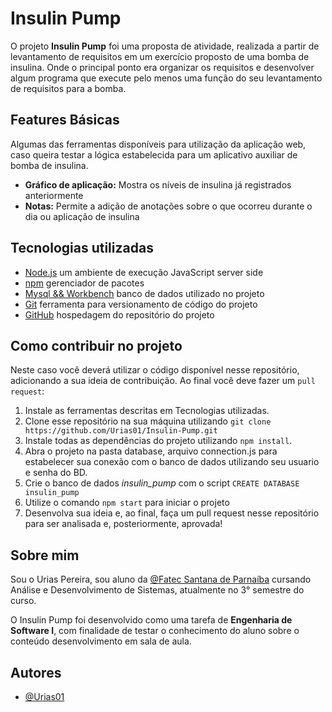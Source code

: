 # Insulin Pump

O projeto **Insulin Pump** foi uma proposta de atividade, realizada a partir de levantamento de requisitos em um exercício proposto de uma bomba de insulina. Onde o principal ponto era organizar os requisitos e desenvolver algum programa que execute pelo menos uma função do seu levantamento de requisitos para a bomba.

## Features Básicas
Algumas das ferramentas disponíveis para utilização da aplicação web, caso queira testar a lógica estabelecida para um aplicativo auxiliar de bomba de insulina.
- **Gráfico de aplicação:** Mostra os níveis de insulina já registrados anteriormente  
- **Notas:** Permite a adição de anotações sobre o que ocorreu durante o dia ou aplicação de insulina

## Tecnologias utilizadas

- [Node.js](https://nodejs.org/en) um ambiente de execução JavaScript server side
- [npm](https://www.npmjs.com/) gerenciador de pacotes
- [Mysql && Workbench](https://www.mysql.com/) banco de dados utilizado no projeto
- [Git](https://git-scm.com/) ferramenta para versionamento de código do projeto
- [GitHub](https://github.com/) hospedagem do repositório do projeto


## Como contribuir no projeto

Neste caso você deverá utilizar o código disponível nesse repositório, adicionando a sua ideia de contribuição. Ao final você deve fazer um ```pull request```:

1. Instale as ferramentas descritas em Tecnologias utilizadas.
2. Clone esse repositório na sua máquina utilizando ```git clone  https://github.com/Urias01/Insulin-Pump.git ```
3. Instale todas as dependências do projeto utilizando ```npm install```.
4. Abra o projeto na pasta database, arquivo connection.js para estabelecer sua conexão com o banco de dados utilizando seu usuario e senha do BD.
5. Crie o banco de dados _insulin_pump_ com o script ```CREATE DATABASE insulin_pump```
6. Utilize o comando ```npm start``` para iniciar o projeto
7. Desenvolva sua ideia e, ao final, faça um pull request nesse repositório para ser analisada e, posteriormente, aprovada!


## Sobre mim

Sou o Urias Pereira, sou aluno da [@Fatec Santana de Parnaíba](https://www.fatecsdp.edu.br/) cursando Análise e Desenvolvimento de Sistemas, atualmente no 3° semestre do curso.

O Insulin Pump foi desenvolvido como uma tarefa de **Engenharia de Software I**, com finalidade de testar o conhecimento do aluno sobre o conteúdo desenvolvimento em sala de aula.


## Autores

- [@Urias01](https://www.github.com/Urias01)

